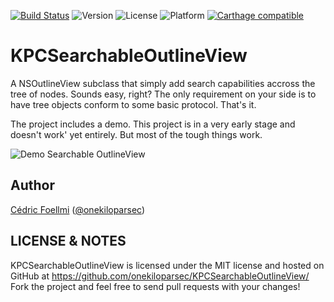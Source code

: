 [![Build Status](http://img.shields.io/travis/onekiloparsec/KPCSearchableOutlineView.svg?style=flat)](https://travis-ci.org/onekiloparsec/KPCSearchableOutlineView)
![Version](https://img.shields.io/cocoapods/v/KPCSearchableOutlineView.svg?style=flat)
![License](https://img.shields.io/cocoapods/l/KPCSearchableOutlineView.svg?style=flat)
![Platform](https://img.shields.io/cocoapods/p/KPCSearchableOutlineView.svg?style=flat)
[![Carthage compatible](https://img.shields.io/badge/Carthage-compatible-4BC51D.svg?style=flat)](https://github.com/Carthage/Carthage)


KPCSearchableOutlineView
==============

A NSOutlineView subclass that simply add search capabilities accross the tree of nodes. Sounds easy, right?
The only requirement on your side is to have tree objects conform to some basic protocol. That's it.

The project includes a demo. This project is in a very early stage and doesn't work' yet entirely. But most
of the tough things work.

![Demo Searchable OutlineView](http://www.onekilopars.ec/s/KPCSearchableOutlineViewDemo.gif) 

Author
------

[Cédric Foellmi](https://github.com/onekiloparsec) ([@onekiloparsec](https://twitter.com/onekiloparsec))


LICENSE & NOTES
---------------

KPCSearchableOutlineView is licensed under the MIT license and hosted on GitHub at https://github.com/onekiloparsec/KPCSearchableOutlineView/
Fork the project and feel free to send pull requests with your changes!
